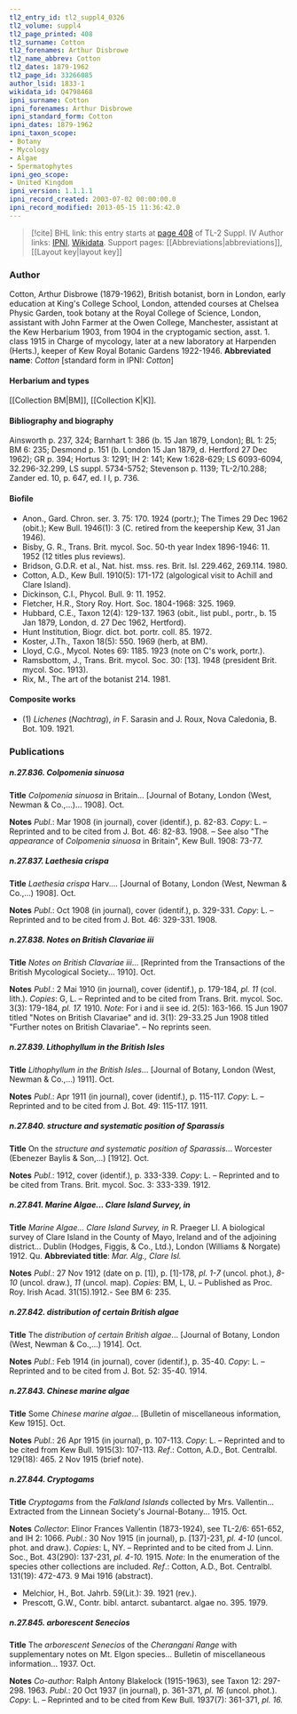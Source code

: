 ```yaml
---
tl2_entry_id: tl2_suppl4_0326
tl2_volume: suppl4
tl2_page_printed: 408
tl2_surname: Cotton
tl2_forenames: Arthur Disbrowe
tl2_name_abbrev: Cotton
tl2_dates: 1879-1962
tl2_page_id: 33266085
author_lsid: 1833-1
wikidata_id: Q4798468
ipni_surname: Cotton
ipni_forenames: Arthur Disbrowe
ipni_standard_form: Cotton
ipni_dates: 1879-1962
ipni_taxon_scope: 
- Botany
- Mycology
- Algae
- Spermatophytes
ipni_geo_scope: 
- United Kingdom
ipni_version: 1.1.1.1
ipni_record_created: 2003-07-02 00:00:00.0
ipni_record_modified: 2013-05-15 11:36:42.0
---
```


> [!cite] BHL link: this entry starts at [page 408](https://www.biodiversitylibrary.org/page/33266085) of TL-2 Suppl. IV
> Author links: [IPNI](https://www.ipni.org/a/1833-1), [Wikidata](https://www.wikidata.org/wiki/Q4798468). Support pages: [[Abbreviations|abbreviations]], [[Layout key|layout key]]

### Author

Cotton, Arthur Disbrowe (1879-1962), British botanist, born in London, early education at King's College School, London, attended courses at Chelsea Physic Garden, took botany at the Royal College of Science, London, assistant with John Farmer at the Owen College, Manchester, assistant at the Kew Herbarium 1903, from 1904 in the cryptogamic section, asst. 1. class 1915 in Charge of mycology, later at a new laboratory at Harpenden (Herts.), keeper of Kew Royal Botanic Gardens 1922-1946. 
**Abbreviated name**: *Cotton* \[standard form in IPNI: *Cotton*\]

#### Herbarium and types

[[Collection BM|BM]], [[Collection K|K]].

#### Bibliography and biography

Ainsworth p. 237, 324; Barnhart 1: 386 (b. 15 Jan 1879, London); BL 1: 25; BM 6: 235; Desmond p. 151 (b. London 15 Jan 1879, d. Hertford 27 Dec 1962); GR p. 394; Hortus 3: 1291; IH 2: 141; Kew 1:628-629; LS 6093-6094, 32.296-32.299, LS suppl. 5734-5752; Stevenson p. 1139; TL-2/10.288; Zander ed. 10, p. 647, ed. l l, p. 736.

#### Biofile

- Anon., Gard. Chron. ser. 3. 75: 170. 1924 (portr.); The Times 29 Dec 1962 (obit.); Kew Bull. 1946(1): 3 (C. retired from the keepership Kew, 31 Jan 1946).
- Bisby, G. R., Trans. Brit. mycol. Soc. 50-th year Index 1896-1946: 11. 1952 (12 titles plus reviews).
- Bridson, G.D.R. et al., Nat. hist. mss. res. Brit. Isl. 229.462, 269.114. 1980.
- Cotton, A.D., Kew Bull. 1910(5): 171-172 (algological visit to Achill and Clare Island).
- Dickinson, C.I., Phycol. Bull. 9: 11. 1952.
- Fletcher, H.R., Story Roy. Hort. Soc. 1804-1968: 325. 1969.
- Hubbard, C.E., Taxon 12(4): 129-137. 1963 (obit., list publ., portr., b. 15 Jan 1879, London, d. 27 Dec 1962, Hertford).
- Hunt Institution, Biogr. dict. bot. portr. coll. 85. 1972.
- Koster, J.Th., Taxon 18(5): 550. 1969 (herb, at BM).
- Lloyd, C.G., Mycol. Notes 69: 1185. 1923 (note on C's work, portr.).
- Ramsbottom, J., Trans. Brit. mycol. Soc. 30: \[13\]. 1948 (president Brit. mycol. Soc. 1913).
- Rix, M., The art of the botanist 214. 1981.

#### Composite works

- (1) *Lichenes* (*Nachtrag*), *in* F. Sarasin and J. Roux, Nova Caledonia, B. Bot. 109. 1921.

### Publications

##### n.27.836. Colpomenia sinuosa

**Title**
*Colpomenia sinuosa* in Britain... \[Journal of Botany, London (West, Newman & Co.,...)... 1908\]. Oct.

**Notes**
*Publ*.: Mar 1908 (in journal), cover (identif.), p. 82-83. *Copy*: L. – Reprinted and to be cited from J. Bot. 46: 82-83. 1908. – See also "The *appearance* of *Colpomenia sinuosa* in Britain", Kew Bull. 1908: 73-77.

##### n.27.837. Laethesia crispa

**Title**
*Laethesia crispa* Harv.... \[Journal of Botany, London (West, Newman & Co.,...) 1908\]. Oct.

**Notes**
*Publ*.: Oct 1908 (in journal), cover (identif.), p. 329-331. *Copy*: L. – Reprinted and to be cited from J. Bot. 46: 329-331. 1908.

##### n.27.838. Notes on British Clavariae iii

**Title**
*Notes on British Clavariae iii*... \[Reprinted from the Transactions of the British Mycological Society... 1910\]. Oct.

**Notes**
*Publ*.: 2 Mai 1910 (in journal), cover (identif.), p. 179-184, *pl. 11* (col. lith.). *Copies*: G, L. – Reprinted and to be cited from Trans. Brit. mycol. Soc. 3(3): 179-184, *pl. 17.* 1910.
*Note*: For i and ii see id. 2(5): 163-166. 15 Jun 1907 titled "Notes on British Clavariae" and id. 3(1): 29-33.25 Jun 1908 titled "Further notes on British Clavariae". – No reprints seen.

##### n.27.839. Lithophyllum in the British Isles

**Title**
*Lithophyllum in the British Isles*... \[Journal of Botany, London (West, Newman & Co.,...) 1911\]. Oct.

**Notes**
*Publ*.: Apr 1911 (in journal), cover (identif.), p. 115-117. *Copy*: L. – Reprinted and to be cited from J. Bot. 49: 115-117. 1911.

##### n.27.840. structure and systematic position of Sparassis

**Title**
On the *structure and systematic position of Sparassis*... Worcester (Ebenezer Baylis & Son,...) \[1912\]. Oct.

**Notes**
*Publ*.: 1912, cover (identif.), p. 333-339. *Copy*: L. – Reprinted and to be cited from Trans. Brit. mycol. Soc. 3: 333-339. 1912.

##### n.27.841. Marine Algae... Clare Island Survey, in

**Title**
*Marine Algae... Clare Island Survey, in* R. Praeger LI. A biological survey of Clare Island in the County of Mayo, Ireland and of the adjoining district... Dublin (Hodges, Figgis, & Co., Ltd.), London (Williams & Norgate) 1912. Qu.
**Abbreviated title**: *Mar. Alg., Clare Isl.*

**Notes**
*Publ*.: 27 Nov 1912 (date on p. \[1\]), p. \[1\]-178, *pl. 1-7* (uncol. phot.), *8-10* (uncol. draw.), *11* (uncol. map). *Copies*: BM, L, U. – Published as Proc. Roy. Irish Acad. 31(15).1912.- See BM 6: 235.

##### n.27.842. distribution of certain British algae

**Title**
The *distribution of certain British algae*... \[Journal of Botany, London (West, Newman & Co.,...) 1914\]. Oct.

**Notes**
*Publ*.: Feb 1914 (in journal), cover (identif.), p. 35-40. *Copy*: L. – Reprinted and to be cited from J. Bot. 52: 35-40. 1914.

##### n.27.843. Chinese marine algae

**Title**
Some *Chinese marine algae*... \[Bulletin of miscellaneous information, Kew 1915\]. Oct.

**Notes**
*Publ*.: 26 Apr 1915 (in journal), p. 107-113. *Copy*: L. – Reprinted and to be cited from Kew Bull. 1915(3): 107-113.
*Ref*.: Cotton, A.D., Bot. Centralbl. 129(18): 465. 2 Nov 1915 (brief note).

##### n.27.844. Cryptogams

**Title**
*Cryptogams* from the *Falkland Islands* collected by Mrs. Vallentin... Extracted from the Linnean Society's Journal-Botany... 1915. Oct.

**Notes**
*Collector*: Elinor Frances Vallentin (1873-1924), see TL-2/6: 651-652, and IH 2: 1066.
*Publ*.: 30 Nov 1915 (in journal), p. \[137\]-231, *pl. 4-10* (uncol. phot. and draw.). *Copies*: L, NY. – Reprinted and to be cited from J. Linn. Soc., Bot. 43(290): 137-231, *pl. 4-10.* 1915.
*Note*: In the enumeration of the species other collections are included.
*Ref*.: Cotton, A.D., Bot. Centralbl. 131(19): 472-473. 9 Mai 1916 (abstract).
- Melchior, H., Bot. Jahrb. 59(Lit.): 39. 1921 (rev.).
- Prescott, G.W., Contr. bibl. antarct. subantarct. algae no. 395. 1979.

##### n.27.845. arborescent Senecios

**Title**
The *arborescent Senecios* of the *Cherangani Range* with supplementary notes on Mt. Elgon species... Bulletin of miscellaneous information... 1937. Oct.

**Notes**
*Co-author*: Ralph Antony Blakelock (1915-1963), see Taxon 12: 297-298. 1963.
*Publ*.: 20 Oct 1937 (in journal), p. 361-371, *pl. 16* (uncol. phot.). *Copy*: L. – Reprinted and to be cited from Kew Bull. 1937(7): 361-371, *pl. 16.*

